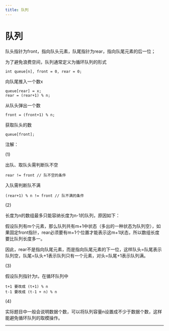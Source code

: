 ```yaml
---
title: 队列
---
```


# 队列

<script type="text/javascript" src="/include/head.js"></script>

队头指针为front，指向队头元素，队尾指针为rear，指向队尾元素的后一位；

为了避免浪费空间，队列通常定义为循环队列的形式

```
int queue[n], front = 0, rear = 0;
```

向队尾推入一个数x

```
queue[rear] = x;
rear = (rear+1) % n;
```

从队头弹出一个数

```
front = (front+1) % n;
```

获取队头的数
```
queue[front];
```

注解：

(1)

出队、取队头需判断队不空

```
rear != front // 队不空的条件
```

入队需判断队不满

```
(rear+1) % n != front // 队不满的条件
```

(2)

长度为n的数组最多只能容纳长度为n-1的队列，原因如下：

假设队列有m个元素，那么队列共有m+1中状态（多出的一种状态为队列空），如果固定front指针，rear必须要有m+1个位置才能表示这m+1状态，所以数组长度要比队列长度多一。

因此，rear不是指向队尾元素，而是指向队尾元素的下一位，这样队头=队尾表示队列空，队尾=队头+1表示队列只有一个元素，对头=队尾+1表示队列满。

(3)

假设队列指针为t，在循环队列中
```
t+1 要改成 (t+1) % n
t-1 要改成 (t-1 + n) % n
```

(4)

实际题目中一般会说明数据个数，可以将队列容量n设置成不少于数据个数，这样能避免循环队列的取模操作。

---

<script type="text/javascript" src="/include/tail.js"></script>
